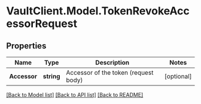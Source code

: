 # VaultClient.Model.TokenRevokeAccessorRequest

## Properties

Name | Type | Description | Notes
------------ | ------------- | ------------- | -------------
**Accessor** | **string** | Accessor of the token (request body) | [optional] 

[[Back to Model list]](../README.md#documentation-for-models) [[Back to API list]](../README.md#documentation-for-api-endpoints) [[Back to README]](../README.md)

